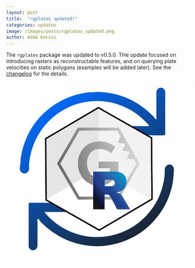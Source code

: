 ```yaml
---
layout: post
title:  "rgplates updated!"
categories: updates
image: /images/posts/rgplates_updated.png
author: Ádám Kocsis
---
```


The `rgplates` package was updated to v0.5.0. THe update focused on introducing rasters as reconstructable features, and on querying plate velocities on static polygons (examples will be added later). See the [changelog](https://gplates.github.io/rgplates/news/index.html#rgplates-050---2024-09-04) for the details.

<img src="/images/posts/rgplates_updated.png" alt="rgplates updated" width="500">
